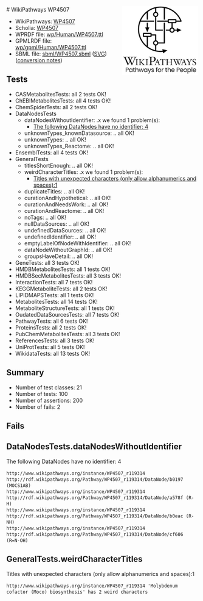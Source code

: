 <img style="float: right; width: 200px" src="../logo.png" />
# WikiPathways WP4507

* WikiPathways: [WP4507](https://identifiers.org/wikipathways:WP4507)
* Scholia: [WP4507](https://scholia.toolforge.org/wikipathways/WP4507)
* WPRDF file: [wp/Human/WP4507.ttl](../wp/Human/WP4507.ttl)
* GPMLRDF file: [wp/gpml/Human/WP4507.ttl](../wp/gpml/Human/WP4507.ttl)
* SBML file: [sbml/WP4507.sbml](../sbml/WP4507.sbml) ([SVG](../sbml/WP4507.svg)) ([conversion notes](../sbml/WP4507.txt))

## Tests
* CASMetabolitesTests: all 2 tests OK!
* ChEBIMetabolitesTests: all 4 tests OK!
* ChemSpiderTests: all 2 tests OK!
* DataNodesTests
    * dataNodesWithoutIdentifier: .x we found 1 problem(s):
        * [The following DataNodes have no identifier: 4](#d2d32fa3)
    * unknownTypes_knownDatasource: .. all OK!
    * unknownTypes: .. all OK!
    * unknownTypes_Reactome: .. all OK!
* EnsemblTests: all 4 tests OK!
* GeneralTests
    * titlesShortEnough: .. all OK!
    * weirdCharacterTitles: .x we found 1 problem(s):
        * [Titles with unexpected characters (only allow alphanumerics and spaces):1](#fda87b3f)
    * duplicateTitles: .. all OK!
    * curationAndHypothetical: .. all OK!
    * curationAndNeedsWork: .. all OK!
    * curationAndReactome: .. all OK!
    * noTags: .. all OK!
    * nullDataSources: .. all OK!
    * undefinedDataSources: .. all OK!
    * undefinedIdentifier: .. all OK!
    * emptyLabelOfNodeWithIdentifier: .. all OK!
    * dataNodeWithoutGraphId: .. all OK!
    * groupsHaveDetail: .. all OK!
* GeneTests: all 3 tests OK!
* HMDBMetabolitesTests: all 1 tests OK!
* HMDBSecMetabolitesTests: all 3 tests OK!
* InteractionTests: all 7 tests OK!
* KEGGMetaboliteTests: all 2 tests OK!
* LIPIDMAPSTests: all 1 tests OK!
* MetabolitesTests: all 14 tests OK!
* MetaboliteStructureTests: all 1 tests OK!
* OudatedDataSourcesTests: all 7 tests OK!
* PathwayTests: all 6 tests OK!
* ProteinsTests: all 2 tests OK!
* PubChemMetabolitesTests: all 3 tests OK!
* ReferencesTests: all 3 tests OK!
* UniProtTests: all 5 tests OK!
* WikidataTests: all 13 tests OK!


## Summary

* Number of test classes: 21
* Number of tests: 100
* Number of assertions: 200
* Number of fails: 2

## Fails

<a name="d2d32fa3" />

## DataNodesTests.dataNodesWithoutIdentifier

The following DataNodes have no identifier: 4
```
http://www.wikipathways.org/instance/WP4507_r119314 http://rdf.wikipathways.org/Pathway/WP4507_r119314/DataNode/b0197 (MOCS1AB)
http://www.wikipathways.org/instance/WP4507_r119314 http://rdf.wikipathways.org/Pathway/WP4507_r119314/DataNode/a578f (R-H)
http://www.wikipathways.org/instance/WP4507_r119314 http://rdf.wikipathways.org/Pathway/WP4507_r119314/DataNode/b0eac (R-NH)
http://www.wikipathways.org/instance/WP4507_r119314 http://rdf.wikipathways.org/Pathway/WP4507_r119314/DataNode/cf606 (R=N-OH)
```

<a name="fda87b3f" />

## GeneralTests.weirdCharacterTitles

Titles with unexpected characters (only allow alphanumerics and spaces):1
```
http://www.wikipathways.org/instance/WP4507_r119314 'Molybdenum cofactor (Moco) biosynthesis' has 2 weird characters
```

